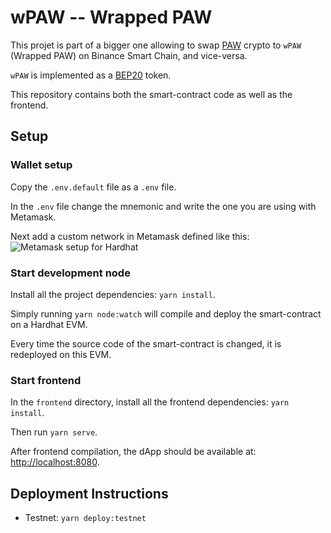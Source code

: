 # wPAW -- Wrapped PAW

This projet is part of a bigger one allowing to swap [PAW](https://bsc.paw.digital) crypto to `wPAW` (Wrapped PAW)
on Binance Smart Chain, and vice-versa.

`wPAW` is implemented as a [BEP20](https://github.com/binance-chain/BEPs/blob/master/BEP20.md) token.

This repository contains both the smart-contract code as well as the frontend.

## Setup

### Wallet setup

Copy the `.env.default` file as a `.env` file.

In the `.env` file change the mnemonic and write the one you are using with Metamask.

Next add a custom network in Metamask defined like this:
![Metamask setup for Hardhat](docs/hardhat-metamask-setup.png)

### Start development node

Install all the project dependencies: `yarn install`.

Simply running `yarn node:watch` will compile and deploy the smart-contract on a Hardhat EVM.

Every time the source code of the smart-contract is changed, it is redeployed on this EVM.

### Start frontend

In the `frontend` directory, install all the frontend dependencies: `yarn install`.

Then run `yarn serve`.

After frontend compilation, the dApp should be available at:
[http://localhost:8080](http://localhost:8080).

## Deployment Instructions

* Testnet: `yarn deploy:testnet`
